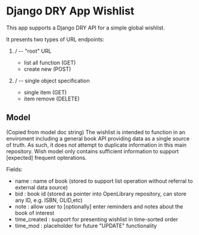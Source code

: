 # Django DRY App Wishlist

This app supports a Django DRY API for a simple global wishlist.

It presents two types of URL endpoints:

1. / -- "root" URL
   * list all function (GET)
   * create new (POST)
   
1. /<id> -- single object specification
   * single item (GET)
   * item remove (DELETE)


## Model

(Copied from model doc string)
The wishlist is intended to function in an enviroment including a general book API providing data as a single source of truth.
As such, it does not attempt to duplicate information in this main repository.
Wish model only contains sufficient information to support [expected] frequent opterations.

Fields:    
- name : name of book (stored to support list operation without referral to external data source)
- bid  : book id (stored as pointer into OpenLibrary repository, can store any ID, e.g. ISBN, OLID,etc)
- note : allow user to [optionally] enter reminders and notes about the book of interest
- time_created : support for presenting wishlist in time-sorted order
- time_mod     : placeholder for future "UPDATE" functionality

